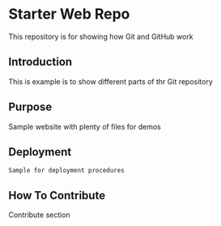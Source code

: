 # Starter Web Repo

This repository is for showing how Git and GitHub work

## Introduction
 This is example is to show different parts of thr Git repository

## Purpose

Sample website with plenty of files for demos

## Deployment

	Sample for deployment procedures

## How To Contribute

  Contribute section